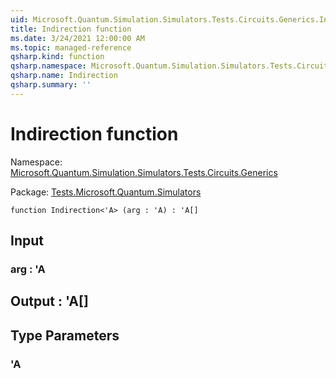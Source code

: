 ```yaml
---
uid: Microsoft.Quantum.Simulation.Simulators.Tests.Circuits.Generics.Indirection
title: Indirection function
ms.date: 3/24/2021 12:00:00 AM
ms.topic: managed-reference
qsharp.kind: function
qsharp.namespace: Microsoft.Quantum.Simulation.Simulators.Tests.Circuits.Generics
qsharp.name: Indirection
qsharp.summary: ''
---
```


# Indirection function

Namespace: [Microsoft.Quantum.Simulation.Simulators.Tests.Circuits.Generics](xref:Microsoft.Quantum.Simulation.Simulators.Tests.Circuits.Generics)

Package: [Tests.Microsoft.Quantum.Simulators](https://nuget.org/packages/Tests.Microsoft.Quantum.Simulators)




```qsharp
function Indirection<'A> (arg : 'A) : 'A[]
```


## Input

### arg : 'A





## Output : 'A[]



## Type Parameters

### 'A


